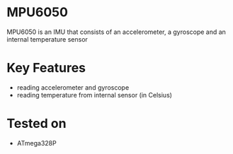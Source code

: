 # MPU6050
MPU6050 is an IMU that consists of an accelerometer, a gyroscope and an internal temperature sensor

# Key Features
- reading accelerometer and gyroscope
- reading temperature from internal sensor (in Celsius)

# Tested on
- ATmega328P
